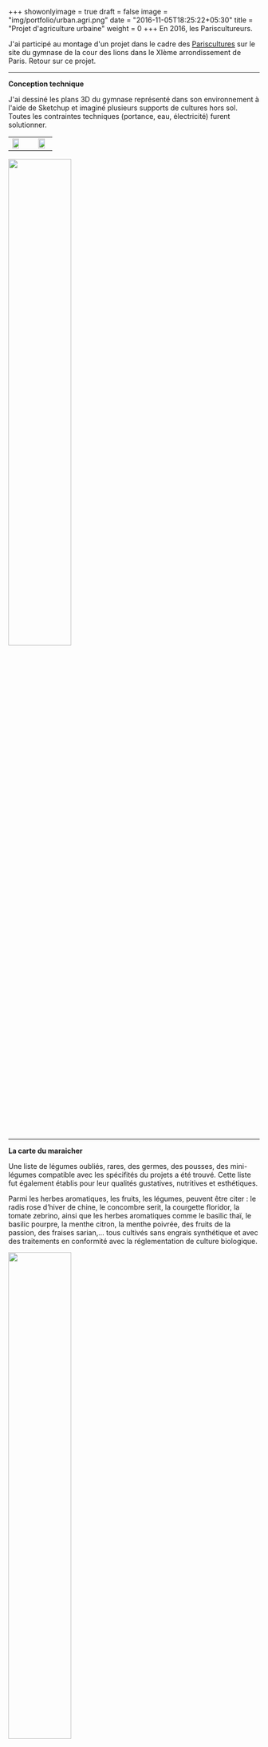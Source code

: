 
+++
showonlyimage = true
draft = false
image = "img/portfolio/urban.agri.png"
date = "2016-11-05T18:25:22+05:30"
title = "Projet d'agriculture urbaine"
weight = 0
+++
En 2016, les Pariscultureurs.
<!--more-->


J'ai participé au montage d'un projet dans le cadre des <a href="http://www.parisculteurs.paris/">Pariscultures</a> sur le site du gymnase de la cour des lions dans le XIème arrondissement de Paris. Retour sur ce projet.

___
<b>Conception technique</b>


J'ai dessiné les plans 3D du gymnase représenté dans son environnement à l'aide de Sketchup et imaginé plusieurs supports de cultures hors sol. Toutes les contraintes techniques (portance, eau, électricité) furent solutionner.

<table>
        <tr>
            <td><img src="/img/urban.agri.vue1.png" height="80%" width="80%"  > </img></td>
            <td></td>
            <td><img src="/img/urban.agri.vue2.png" height="80%" width="80%"  > </img></td>
        </tr>
</table>

<img src="/img/urban.agri.vue3.png" height="50%" width="50%" > </img>
___
<b>La carte du maraicher</b>


Une liste de légumes oubliés, rares, des germes, des pousses, des mini-légumes compatible avec les spécifités du projets a été trouvé. Cette liste fut également établis pour leur qualités gustatives, nutritives et esthétiques.

Parmi les herbes aromatiques, les fruits, les légumes, peuvent être citer : le radis rose
d’hiver de chine, le concombre serit, la courgette floridor, la tomate zebrino, ainsi que les
herbes aromatiques comme le basilic thaï, le basilic pourpre, la menthe citron, la menthe
poivrée, des fruits de la passion, des fraises sarian,... tous cultivés sans engrais synthétique
et avec des traitements en conformité avec la réglementation de culture biologique.

<img src="/img/urban.agri.vue5.png" height="50%" width="50%"> </img>
___

<b>Intégration dans le quatier</b>

Avec mon équipe, nous avons imagé comment intégrer le projet dans la vie de quartier pour donner sa chance au plus grand nombre de reprendre contact avec la nature et de créer un lien nouveau grâce au partage de connaissances et aux pratiques horticoles.

<img src="/img/urban.agri.vue4.png" height="50%" width="50%"> </img>
___
<b>Lauréat du site</b>


<img src="/img/emblematique_cours_des_lions_laureat_plan_de_travail_3_4d833.jpg" height="80%" width="80%"> </img>




